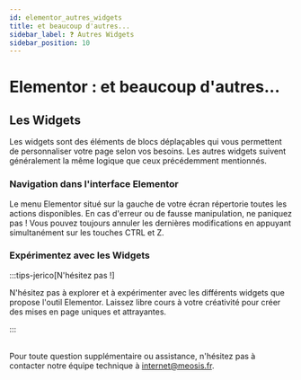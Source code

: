 ```yaml
---
id: elementor_autres_widgets
title: et beaucoup d'autres...
sidebar_label: ❓ Autres Widgets
sidebar_position: 10
---
```


# Elementor : et beaucoup d'autres...

## Les Widgets

Les widgets sont des éléments de blocs déplaçables qui vous permettent de personnaliser votre page selon vos besoins. Les autres widgets suivent généralement la même logique que ceux précédemment mentionnés.

### Navigation dans l'interface Elementor

Le menu Elementor situé sur la gauche de votre écran répertorie toutes les actions disponibles. En cas d'erreur ou de fausse manipulation, ne paniquez pas ! Vous pouvez toujours annuler les dernières modifications en appuyant simultanément sur les touches CTRL et Z. 

### Expérimentez avec les Widgets

:::tips-jerico[N'hésitez pas !]

N'hésitez pas à explorer et à expérimenter avec les différents widgets que propose l'outil Elementor. Laissez libre cours à votre créativité pour créer des mises en page uniques et attrayantes. 

:::

\
Pour toute question supplémentaire ou assistance, n'hésitez pas à contacter notre équipe technique à internet@meosis.fr.
